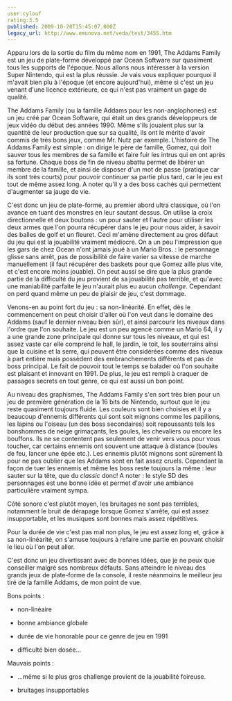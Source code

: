 ```yaml
---
user:cylouf
rating:3.5
published: 2009-10-20T15:45:07.000Z
legacy_url: http://www.emunova.net/veda/test/3455.htm
---
```

Apparu lors de la sortie du film du même nom en 1991, The Addams Family est un jeu de plate-forme développé par Ocean Software sur quasiment tous les supports de l'époque. Nous allons nous intéresser à la version Super Nintendo, qui est la plus réussie. Je vais vous expliquer pourquoi il m'avait bien plu à l'époque (et encore aujourd'hui), même si c'est un jeu venant d'une licence extérieure, ce qui n'est pas vraiment un gage de qualité.  

  

The Addams Family (ou la famille Addams pour les non-anglophones) est un jeu créé par Ocean Software, qui était un des grands développeurs de jeux vidéo du début des années 1990\. Même s'ils jouaient plus sur la quantité de leur production que sur sa qualité, ils ont le mérite d'avoir commis de très bons jeux, comme Mr. Nutz par exemple. L'histoire de The Addams Family est simple : on dirige le père de famille, Gomez, qui doit sauver tous les membres de sa famille et faire fuir les intrus qui en ont après sa fortune. Chaque boss de fin de niveau abattu permet de libérer un membre de la famille, et ainsi de disposer d'un mot de passe (pratique car ils sont très courts) pour pouvoir continuer sa partie plus tard, car le jeu est tout de même assez long. A noter qu'il y a des boss cachés qui permettent d'augmenter sa jauge de vie.  

  

C'est donc un jeu de plate-forme, au premier abord ultra classique, où l'on avance en tuant des monstres en leur sautant dessus. On utilise la croix directionnelle et deux boutons : un pour sauter et l'autre pour utiliser les deux armes que l'on pourra récupérer dans le jeu pour nous aider, à savoir des balles de golf et un fleuret. Ceci m'amène directement au gros défaut du jeu qui est la jouabilité vraiment médiocre. On a un peu l'impression que les gars de chez Ocean n'ont jamais joué à un Mario Bros. : le personnage glisse sans arrêt, pas de possibilité de faire varier sa vitesse de marche manuellement (il faut récupérer des baskets pour que Gomez aille plus vite, et c'est encore moins jouable). On peut aussi se dire que la plus grande partie de la difficulté du jeu provient de sa jouabilité pas terrible, et qu'avec une maniabilité parfaite le jeu n'aurait plus eu aucun _challenge_. Cependant on perd quand même un peu de plaisir de jeu, c'est dommage.  

  

Venons-en au point fort du jeu : sa non-linéarité. En effet, dès le commencement on peut choisir d'aller où l'on veut dans le domaine des Addams (sauf le dernier niveau bien sûr), et ainsi parcourir les niveaux dans l'ordre que l'on souhaite. Le jeu est un peu agencé comme un Mario 64, il y a une grande zone principale qui donne sur tous les niveaux, et qui est assez vaste car elle comprend le hall, le jardin, le toit, les souterrains ainsi que la cuisine et la serre, qui peuvent être considérées comme des niveaux à part entière mais possèdent des embranchements différents et pas de boss principal. Le fait de pouvoir tout le temps se balader où l'on souhaite est plaisant et innovant en 1991\. De plus, le jeu est rempli à craquer de passages secrets en tout genre, ce qui est aussi un bon point.  

  

Au niveau des graphismes, The Addams Family s'en sort très bien pour un jeu de première génération de la 16 bits de Nintendo, surtout que le jeu reste quasiment toujours fluide. Les couleurs sont bien choisies et il y a beaucoup d'ennemis différents qui sont soit mignons comme les papillons, les lapins ou l'oiseau (un des boss secondaires) soit repoussants tels les bonshommes de neige grimaçants, les goules, les chevaliers ou encore les bouffons. Ils ne se contentent pas seulement de venir vers vous pour vous toucher, car certains ennemis ont souvent une attaque à distance (boules de feu, lancer une épée etc.). Les ennemis plutôt mignons sont sûrement là pour ne pas oublier que les Addams sont en fait assez cruels. Cependant la façon de tuer les ennemis et même les boss reste toujours la même : leur sauter sur la tête, que du _classic_ donc! A noter : le style SD des personnages est une bonne idée et permet d'avoir une ambiance particulière vraiment sympa.  

Côté sonore c'est plutôt moyen, les bruitages ne sont pas terribles, notamment le bruit de dérapage lorsque Gomez s'arrête, qui est assez insupportable, et les musiques sont bonnes mais assez répétitives.  

Pour la durée de vie c'est pas mal non plus, le jeu est assez long et, grâce à sa non-linéarité, on s'amuse toujours à refaire une partie en pouvant choisir le lieu où l'on peut aller.  

  

C'est donc un jeu divertissant avec de bonnes idées, que je ne peux que conseiller malgré ses nombreux défauts. Sans atteindre le niveau des grands jeux de plate-forme de la console, il reste néanmoins le meilleur jeu tiré de la famille Addams, de mon point de vue.  

  

  

Bons points :  

- non-linéaire  

- bonne ambiance globale  

- durée de vie honorable pour ce genre de jeu en 1991  

- difficulté bien dosée...  

  

Mauvais points :  

- ...même si le plus gros challenge provient de la jouabilité foireuse.  

- bruitages insupportables
